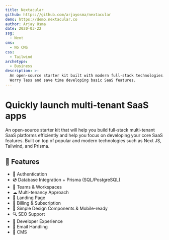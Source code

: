 ```yaml
---
title: Nextacular
github: https://github.com/arjayosma/nextacular
demo: https://demo.nextacular.co
author: Arjay Osma
date: 2020-03-22
ssg:
  - Next
cms:
  - No CMS
css:
  - Tailwind
archetype:
  - Business
description: >-
  An open-source starter kit built with modern full-stack technologies.
  Worry less and save time developing basic SaaS features.
---
```


# Quickly launch multi-tenant SaaS apps

An open-source starter kit that will help you build full-stack multi-tenant SaaS platforms efficiently and help you focus on developing your core SaaS features. Built on top of popular and modern technologies such as Next JS, Tailwind, and Prisma.

## 🦄 Features

- 🔐 Authentication
- 💿 Database Integration + Prisma (SQL/PostgreSQL)
- 🤝 Teams & Workspaces
- ☁ Multi-tenancy Approach
- 📜 Landing Page
- 💸 Billing & Subscription
- 📱 Simple Design Components & Mobile-ready
- 🔍 SEO Support
- 👾 Developer Experience
- 💌 Email Handling
- 🧵 CMS
